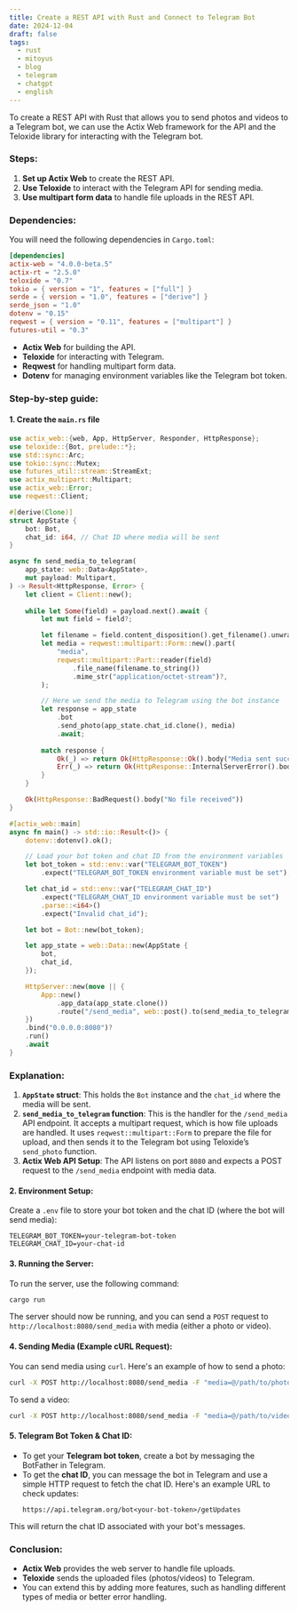 ```yaml
---
title: Create a REST API with Rust and Connect to Telegram Bot
date: 2024-12-04
draft: false
tags:
  - rust
  - mitoyus
  - blog
  - telegram
  - chatgpt
  - english
---
```

To create a REST API with Rust that allows you to send photos and videos to a Telegram bot, we can use the Actix Web framework for the API and the Teloxide library for interacting with the Telegram bot.

### Steps:
1. **Set up Actix Web** to create the REST API.
2. **Use Teloxide** to interact with the Telegram API for sending media.
3. **Use multipart form data** to handle file uploads in the REST API.

### Dependencies:
You will need the following dependencies in `Cargo.toml`:

```toml
[dependencies]
actix-web = "4.0.0-beta.5"
actix-rt = "2.5.0"
teloxide = "0.7"
tokio = { version = "1", features = ["full"] }
serde = { version = "1.0", features = ["derive"] }
serde_json = "1.0"
dotenv = "0.15"
reqwest = { version = "0.11", features = ["multipart"] }
futures-util = "0.3"
```

- **Actix Web** for building the API.
- **Teloxide** for interacting with Telegram.
- **Reqwest** for handling multipart form data.
- **Dotenv** for managing environment variables like the Telegram bot token.

### Step-by-step guide:

#### 1. Create the `main.rs` file

```rust
use actix_web::{web, App, HttpServer, Responder, HttpResponse};
use teloxide::{Bot, prelude::*};
use std::sync::Arc;
use tokio::sync::Mutex;
use futures_util::stream::StreamExt;
use actix_multipart::Multipart;
use actix_web::Error;
use reqwest::Client;

#[derive(Clone)]
struct AppState {
    bot: Bot,
    chat_id: i64, // Chat ID where media will be sent
}

async fn send_media_to_telegram(
    app_state: web::Data<AppState>,
    mut payload: Multipart,
) -> Result<HttpResponse, Error> {
    let client = Client::new();
    
    while let Some(field) = payload.next().await {
        let mut field = field?;

        let filename = field.content_disposition().get_filename().unwrap_or("file");
        let media = reqwest::multipart::Form::new().part(
            "media",
            reqwest::multipart::Part::reader(field)
                .file_name(filename.to_string())
                .mime_str("application/octet-stream")?,
        );

        // Here we send the media to Telegram using the bot instance
        let response = app_state
            .bot
            .send_photo(app_state.chat_id.clone(), media)
            .await;
        
        match response {
            Ok(_) => return Ok(HttpResponse::Ok().body("Media sent successfully")),
            Err(_) => return Ok(HttpResponse::InternalServerError().body("Failed to send media")),
        }
    }

    Ok(HttpResponse::BadRequest().body("No file received"))
}

#[actix_web::main]
async fn main() -> std::io::Result<()> {
    dotenv::dotenv().ok();

    // Load your bot token and chat ID from the environment variables
    let bot_token = std::env::var("TELEGRAM_BOT_TOKEN")
        .expect("TELEGRAM_BOT_TOKEN environment variable must be set");

    let chat_id = std::env::var("TELEGRAM_CHAT_ID")
        .expect("TELEGRAM_CHAT_ID environment variable must be set")
        .parse::<i64>()
        .expect("Invalid chat_id");

    let bot = Bot::new(bot_token);

    let app_state = web::Data::new(AppState {
        bot,
        chat_id,
    });

    HttpServer::new(move || {
        App::new()
            .app_data(app_state.clone())
            .route("/send_media", web::post().to(send_media_to_telegram))
    })
    .bind("0.0.0.0:8080")?
    .run()
    .await
}
```

### Explanation:
1. **`AppState` struct**: This holds the `Bot` instance and the `chat_id` where the media will be sent.
2. **`send_media_to_telegram` function**: This is the handler for the `/send_media` API endpoint. It accepts a multipart request, which is how file uploads are handled. It uses `reqwest::multipart::Form` to prepare the file for upload, and then sends it to the Telegram bot using Teloxide’s `send_photo` function.
3. **Actix Web API Setup**: The API listens on port `8080` and expects a POST request to the `/send_media` endpoint with media data.

#### 2. Environment Setup:
Create a `.env` file to store your bot token and the chat ID (where the bot will send media):

```env
TELEGRAM_BOT_TOKEN=your-telegram-bot-token
TELEGRAM_CHAT_ID=your-chat-id
```

#### 3. Running the Server:

To run the server, use the following command:

```bash
cargo run
```

The server should now be running, and you can send a `POST` request to `http://localhost:8080/send_media` with media (either a photo or video).

#### 4. Sending Media (Example cURL Request):

You can send media using `curl`. Here's an example of how to send a photo:

```bash
curl -X POST http://localhost:8080/send_media -F "media=@/path/to/photo.jpg"
```

To send a video:

```bash
curl -X POST http://localhost:8080/send_media -F "media=@/path/to/video.mp4"
```

#### 5. Telegram Bot Token & Chat ID:

- To get your **Telegram bot token**, create a bot by messaging the BotFather in Telegram.
- To get the **chat ID**, you can message the bot in Telegram and use a simple HTTP request to fetch the chat ID. Here's an example URL to check updates:
  ```
  https://api.telegram.org/bot<your-bot-token>/getUpdates
  ```

This will return the chat ID associated with your bot's messages.

### Conclusion:
- **Actix Web** provides the web server to handle file uploads.
- **Teloxide** sends the uploaded files (photos/videos) to Telegram.
- You can extend this by adding more features, such as handling different types of media or better error handling.
